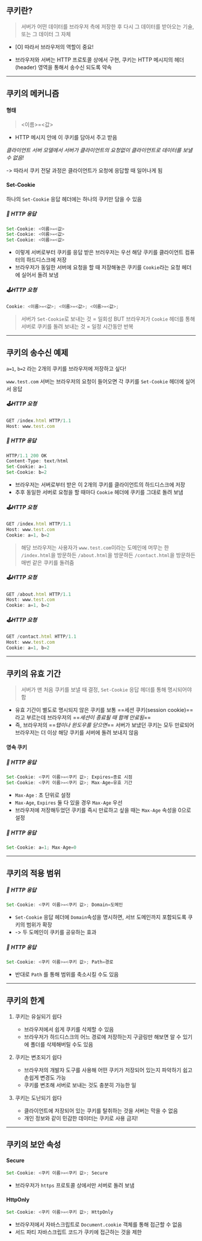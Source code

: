 ## 쿠키란?

>서버가 어떤 데이터를 브라우저 측에 저장한 후 다시 그 데이터를 받아오는 기술, 또는 그 데이터 그 자체

- [O] 따라서 브라우저의 역할이 중요!

- 브라우저와 서버는 HTTP 프로토콜 상에서 구현, 쿠키는 HTTP 메시지의 헤더(header) 영역을 통해서 송수신 되도록 약속
------------------
## 쿠키의 메커니즘
#### 형태 

><이름>=<값>

- HTTP 메시지 안에 이 쿠키를 담아서 주고 받음

*클라이언트 서버 모델에서 서버가 클라이언트의 요청없이 클라이언트로 데이터를 보낼 수 없음!*

-> 따라서 쿠키 전달 과정은 클라이언트가 요청에 응답할 때 일어나게 됨

#### Set-Cookie

하나의 `Set-Cookie` 응답 헤더에는 하나의 쿠키만 담을 수 있음

##### 📩 HTTP 응답
```js
Set-Cookie: <이름>=<값>
Set-Cookie: <이름>=<값>
Set-Cookie: <이름>=<값>
```

- 이렇게 서버로부터 쿠키를 응답 받은 브러우저는 우선 해당 쿠키를 클라이언트 컴퓨터의 하드디스크에 저장
- 브라우저가 동일한 서버에 요청을 할 때 저장해놓은 쿠키를 `Cookie`라는 요청 헤더에 실어서 돌려 보냄

##### 🕹️HTTP 요청
```js
Cookie: <이름>=<값>; <이름>=<값>; <이름>=<값>;
```

>서버가 `Set-Cookie`로 보내는 것 = 일회성
>BUT 
>브라우저가 `Cookie` 헤더를 통해 서버로 쿠키를 돌려 보내는 것 = 일정 시간동안 반복


----------------------
## 쿠키의 송수신 예제

`a=1`, `b=2` 라는 2개의 쿠키를 브라우저에 저장하고 싶다!

`www.test.com` 서버는 브라우저의 요청이 들어오면 각 쿠키를 `Set-Cookie` 헤더에 실어서 응답

##### 🕹️HTTP 요청
```js
GET /index.html HTTP/1.1
Host: www.test.com
```

##### 📩 HTTP 응답
```js
HTTP/1.1 200 OK
Content-Type: text/html
Set-Cookie: a=1
Set-Cookie: b=2
```

- 브라우저는 서버로부터 받은 이 2개의 쿠키를 클라이언트의 하드디스크에 저장
- 추후 동일한 서버로 요청을 할 때마다 `Cookie` 헤더에 쿠키를 그대로 돌려 보냄

##### 🕹️HTTP 요청
```js
GET /index.html HTTP/1.1
Host: www.test.com
Cookie: a=1, b=2
```

>해당 브라우저는 사용자가 `www.test.com`이라는 도메인에 머무는 한 `/index.html`을 방문하든 `/about.html`을 방문하든 `/contact.html`을 방문하든 매번 같은 쿠키를 돌려줌

##### 🕹️HTTP 요청
```js
GET /about.html HTTP/1.1
Host: www.test.com
Cookie: a=1, b=2
```

##### 🕹️HTTP 요청
```js
GET /contact.html HTTP/1.1
Host: www.test.com
Cookie: a=1, b=2
```


-----------------
## 쿠키의 유효 기간

>서버가 맨 처음 쿠키를 보낼 때 결정, `Set-Cookie` 응답 헤더를 통해 명시되어야 함

- 유효 기간이 별도로 명시되지 않은 쿠키를 보통 ==세션 쿠키(session cookie)==라고 부르는데 브라우저의 ==*세션이 종료될 때 함께 만료됨*==
- 즉, 브라우저의 ==*탭이나 윈도우를 닫으면*== 서버가 보냈던 쿠키는 모두 만료되어 브라우저는 더 이상 해당 쿠키를 서버에 돌려 보내지 않음

#### 영속 쿠키
##### 📩 HTTP 응답
```js
Set-Cookie: <쿠키 이름>=<쿠키 값>; Expires=종료 시점
Set-Cookie: <쿠키 이름>=<쿠키 값>; Max-Age=유효 기간
```

- `Max-Age` : 초 단위로 설정
- `Max-Age`, `Expires` 둘 다 있을 경우 `Max-Age` 우선
- 브라우저에 저장해두었던 쿠키를 즉시 만료하고 싶을 때는 `Max-Age` 속성을 0으로 설정

##### 📩 HTTP 응답
```js
Set-Cookie: a=1; Max-Age=0
```

-----------------------
## 쿠키의 적용 범위

##### 📩 HTTP 응답
```js
Set-Cookie: <쿠키 이름>=<쿠키 값>; Domain=도메인
```
- `Set-Cookie` 응답 헤더에 `Domain`속성을 명시하면, 서브 도메인까지 포함되도록 쿠키의 범위가 확장
- -> 두 도메인이 쿠키를 공유하는 효과

##### 📩 HTTP 응답
```js
Set-Cookie: <쿠키 이름>=<쿠키 값>; Path=경로
```
- 반대로 `Path` 를 통해 범위를 축소시킬 수도 있음


--------------------------
## 쿠키의 한계

1. 쿠키는 유실되기 쉽다
	- 브라우저에서 쉽게 쿠키를 삭제할 수 있음
	- 브라우저가 하드디스크의 어느 경로에 저장하는지 구글링만 해보면 알 수 있기에 폴더를 삭제해버릴 수도 있음

2. 쿠키는 변조되기 쉽다
	- 브라우저의 개발자 도구를 사용해 어떤 쿠키가 저장되어 있는지 파악하기 쉽고 손쉽게 변경도 가능
	- 쿠키를 변조해 서버로 보내는 것도 충분히 가능한 일

3. 쿠키는 도난되기 쉽다
	- 클라이언트에 저장되어 있는 쿠키를 탈취하는 것을 서버는 막을 수 없음
	- 개인 정보와 같이 민감한 데이터는 쿠키로 사용 금지!


------------------------------
## 쿠키의 보안 속성

#### Secure
```js
Set-Cookie: <쿠키 이름>=<쿠키 값>; Secure
```
- 브라우저가 `https` 프로토콜 상에서만 서버로 돌려 보냄

#### HttpOnly
```js
Set-Cookie: <쿠키 이름>=<쿠키 값>; HttpOnly
```
- 브라우저에서 자바스크립트로 `Document.cookie` 객체를 통해 접근할 수 없음
- 서드 파티 자바스크립트 코드가 쿠키에 접근하는 것을 제한